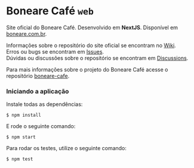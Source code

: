 # Boneare Café `web`

Site oficial do Boneare Café. Desenvolvido em **NextJS**. Disponível em [boneare.com.br](https://boneare.com.br).

Informações sobre o repositório do site oficial se encontram no [Wiki](https://github.com/italodeandra/boneare-cafe-web/wiki). <br>
Erros ou bugs se encontram em [Issues](https://github.com/italodeandra/boneare-cafe-web/issues). <br>
Dúvidas ou discussões sobre o repositório se encontram em [Discussions](https://github.com/italodeandra/boneare-cafe-web/discussions).

Para mais informações sobre o projeto do Boneare Café acesse o repositório [boneare-cafe](https://github.com/italodeandra/boneare-cafe).

### Iniciando a aplicação

Instale todas as dependências:

```shell
$ npm install
```

E rode o seguinte comando:

```shell
$ npm start
```

Para rodar os testes, utilize o seguinte comando:

```shell
$ npm test
```